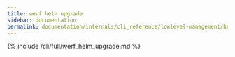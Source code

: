 ```yaml
---
title: werf helm upgrade
sidebar: documentation
permalink: documentation/internals/cli_reference/lowlevel-management/helm/upgrade.html
---
```


{% include /cli/full/werf_helm_upgrade.md %}
